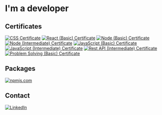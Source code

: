 # I'm a developer

<!-- ## Stats

<img align="" height='130px' src="https://github-readme-stats.vercel.app/api?username=danh20051995&hide_title=true&show_icons=true&include_all_commits=true&line_height=21&bg_color=0,EC6C6C,FFD479,FFFC79,73FA79&theme=graywhite" /><img align="" height='130px' src="https://github-readme-stats.vercel.app/api/top-langs/?username=danh20051995&hide_title=true&layout=compact&bg_color=0,73FA79,73FDFF,D783FF&theme=graywhite" />

[![PRs Welcome](https://img.shields.io/badge/PRs-welcome-brightgreen.svg?style=flat&logo=github)](https://github.com/danh20051995) [![Visitors](https://visitor-badge.glitch.me/badge?page_id=danh20051995.visitor-badge)](https://github.com/danh20051995) [![Open Source Love](https://badges.frapsoft.com/os/v2/open-source.svg?v=103)](https://github.com/danh20051995) -->

## Certificates

[![CSS Certificate](https://img.shields.io/static/v1?label=hackerrank&message=Cascading%20Style%20Sheets&color=brightgreen&style=for-the-badge)](https://www.hackerrank.com/certificates/f55418f13543)
[![React (Basic) Certificate](https://img.shields.io/static/v1?label=hackerrank&message=React%20(Basic)%20Certificate&color=brightgreen&style=for-the-badge)](https://www.hackerrank.com/certificates/969e30e2b081)
[![Node (Basic) Certificate](https://img.shields.io/static/v1?label=hackerrank&message=Node%20(Basic)%20Certificate&color=brightgreen&style=for-the-badge)](https://www.hackerrank.com/certificates/557d58b6b6ff)
[![Node (Intermediate) Certificate](https://img.shields.io/static/v1?label=hackerrank&message=Node%20(Intermediate)%20Certificate&color=brightgreen&style=for-the-badge)](https://www.hackerrank.com/certificates/46f8ce95f3ce)
[![JavaScript (Basic) Certificate](https://img.shields.io/static/v1?label=hackerrank&message=JavaScript%20(Basic)%20Certificate&color=brightgreen&style=for-the-badge)](https://www.hackerrank.com/certificates/c049e970b7bc)
[![JavaScript (Intermediate) Certificate](https://img.shields.io/static/v1?label=hackerrank&message=JavaScript%20(Intermediate)%20Certificate&color=brightgreen&style=for-the-badge)](https://www.hackerrank.com/certificates/3e71f815bb67)
[![Rest API (Intermediate) Certificate](https://img.shields.io/static/v1?label=hackerrank&message=Rest%20API%20(Intermediate)%20Certificate&color=brightgreen&style=for-the-badge)](https://www.hackerrank.com/certificates/e09b5c91fea2)
[![Problem Solving (Basic) Certificate](https://img.shields.io/static/v1?label=hackerrank&message=Problem%20Solving%20(Basic)%20Certificate&color=brightgreen&style=for-the-badge)](https://www.hackerrank.com/certificates/dad8772cd56c)

## Packages

[![npmjs.com](https://img.shields.io/static/v1?label=&message=npmjs.com&color=brightgreen)](https://www.npmjs.com/~danh20051995)

## Contact

[![LinkedIn](https://img.shields.io/static/v1?label=&message=LinkedIn&color=brightgreen)](http://www.linkedin.com/in/thanh-danh-le)